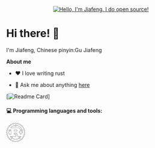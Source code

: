<p align="center"><a href="https://mutsuki.github.io"><img width="80%" alt="Hello, I'm Jiafeng. I do open source!" src="./assets/images/Jia-feng.svg" /></a></p>


# Hi there! 👋
I'm Jiafeng, Chinese pinyin:Gu Jiafeng

**About me**

- ❤️ I love writing rust

- 💬 Ask me about anything [here](https://github.com/mutsuki/mutsuki/issues)

[![Readme Card](https://github-readme-stats.vercel.app/api?username=mutsuki&show_icons=true&title_color=ffffff&icon_color=bb2acf&text_color=daf7dc&bg_color=151515&&&hide=contribs&count_private=true&theme=ambient_gradient)]

#### :computer: Programming languages and tools:
<p>
<code><img width="10%" src="https://raw.githubusercontent.com/devicons/devicon/ca28c779441053191ff11710fe24a9e6c23690d6/icons/rust/rust-line.svg"></code>
<br />
</p>

